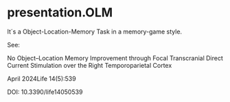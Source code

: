 # presentation.OLM
It´s a Object-Location-Memory Task in a memory-game style.

See:

No Object–Location Memory Improvement through Focal Transcranial Direct Current Stimulation over the Right Temporoparietal Cortex

April 2024Life 14(5):539

DOI: 10.3390/life14050539
